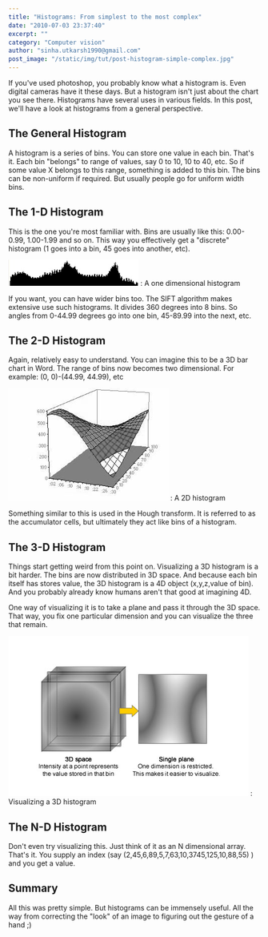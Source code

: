 ```yaml
---
title: "Histograms: From simplest to the most complex"
date: "2010-07-03 23:37:40"
excerpt: ""
category: "Computer vision"
author: "sinha.utkarsh1990@gmail.com"
post_image: "/static/img/tut/post-histogram-simple-complex.jpg"
---
```

If you've used photoshop, you probably know what a histogram is. Even digital cameras have it these days. But a histogram isn't just about the chart you see there. Histograms have several uses in various fields. In this post, we'll have a look at histograms from a general perspective. 

## The General Histogram

A histogram is a series of bins. You can store one value in each bin. That's it. Each bin "belongs" to range of values, say 0 to 10, 10 to 40, etc. So if some value X belongs to this range, something is added to this bin. The bins can be non-uniform if required. But usually people go for uniform width bins.

## The 1-D Histogram

This is the one you're most familiar with. Bins are usually like this: 0.00-0.99, 1.00-1.99 and so on. This way you effectively get a "discrete" histogram (1 goes into a bin, 45 goes into another, etc).

![A one dimensional histogram](/static/img/tut/hist-1d.jpg)
: A one dimensional histogram

If you want, you can have wider bins too. The SIFT algorithm makes extensive use such histograms. It divides 360 degrees into 8 bins. So angles from 0-44.99 degrees go into one bin, 45-89.99 into the next, etc.

## The 2-D Histogram

Again, relatively easy to understand. You can imagine this to be a 3D bar chart in Word. The range of bins now becomes two dimensional. For example: (0, 0)-(44.99, 44.99), etc

![A 2D histogram](/static/img/tut/hist-2d.jpg)
: A 2D histogram

Something similar to this is used in the Hough transform. It is referred to as the accumulator cells, but ultimately they act like bins of a histogram.

## The 3-D Histogram

Things start getting weird from this point on. Visualizing a 3D histogram is a bit harder. The bins are now distributed in 3D space. And because each bin itself has stores value, the 3D histogram is a 4D object (x,y,z,value of bin). And you probably already know humans aren't that good at imagining 4D.

One way of visualizing it is to take a plane and pass it through the 3D space. That way, you fix one particular dimension and you can visualize the three that remain.

![Visualizing a 3D histogram](/static/img/tut/hist-3d.jpg)
: Visualizing a 3D histogram

## The N-D Histogram

Don't even try visualizing this. Just think of it as an N dimensional array. That's it. You supply an index (say (2,45,6,89,5,7,63,10,3745,125,10,88,55) ) and you get a value. 

## Summary

All this was pretty simple. But histograms can be immensely useful. All the way from correcting the "look" of an image to figuring out the gesture of a hand ;)
